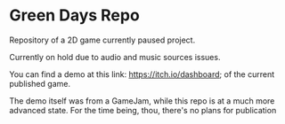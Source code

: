 # Green Days Repo
Repository of a 2D game currently paused project.

Currently on hold due to audio and music sources issues.

You can find a demo at this link: https://itch.io/dashboard; of the current published game.

The demo itself was from a GameJam, while this repo is at a much more advanced state. 
For the time being, thou, there's no plans for publication
